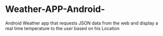 # Weather-APP-Android-
Android Weather app that requests JSON data from the web and display a real time temperature to the user based on his Location 
